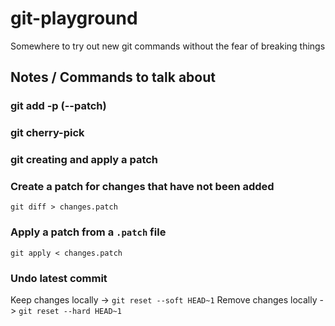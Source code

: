 # git-playground
Somewhere to try out new git commands without the fear of breaking things


## Notes / Commands to talk about

### git add -p (--patch)

### git cherry-pick

### git creating and apply a patch

### Create a patch for changes that have not been added

`git diff > changes.patch`

### Apply a patch from a `.patch` file 

`git apply < changes.patch`

### Undo latest commit

Keep changes locally -> `git reset --soft HEAD~1`
Remove changes locally -> `git reset --hard HEAD~1`

	

